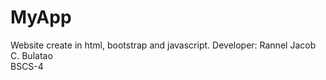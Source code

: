 <h1>MyApp</h1>

<div class="well">
Website create in html, bootstrap and javascript.
Developer: Rannel Jacob C. Bulatao<br>
		   BSCS-4

</div>